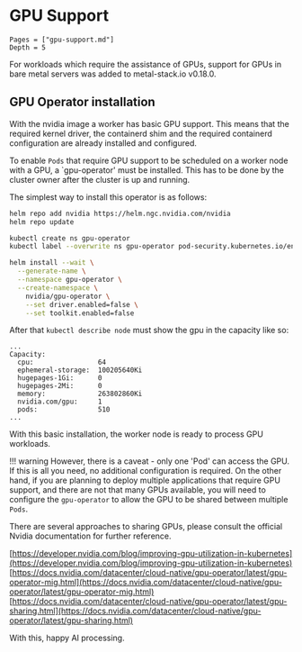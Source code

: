 # GPU Support

```@contents
Pages = ["gpu-support.md"]
Depth = 5
```

For workloads which require the assistance of GPUs, support for GPUs in bare metal servers was added to metal-stack.io v0.18.0.

## GPU Operator installation

With the nvidia image a worker has basic GPU support. This means that the required kernel driver, the containerd shim and the required containerd configuration are already installed and configured.

To enable `Pods` that require GPU support to be scheduled on a worker node with a GPU, a `gpu-operator' must be installed.
This has to be done by the cluster owner after the cluster is up and running.

The simplest way to install this operator is as follows:

```bash
helm repo add nvidia https://helm.ngc.nvidia.com/nvidia
helm repo update

kubectl create ns gpu-operator
kubectl label --overwrite ns gpu-operator pod-security.kubernetes.io/enforce=privileged

helm install --wait \
  --generate-name \
  --namespace gpu-operator \
  --create-namespace \
    nvidia/gpu-operator \
    --set driver.enabled=false \
    --set toolkit.enabled=false
```

After that `kubectl describe node` must show the gpu in the capacity like so:

```plain
...
Capacity:
  cpu:                64
  ephemeral-storage:  100205640Ki
  hugepages-1Gi:      0
  hugepages-2Mi:      0
  memory:             263802860Ki
  nvidia.com/gpu:     1
  pods:               510
...
```

With this basic installation, the worker node is ready to process GPU workloads.

!!! warning
    However, there is a caveat - only one 'Pod' can access the GPU. If this is all you need, no additional configuration is required.
    On the other hand, if you are planning to deploy multiple applications that require GPU support, and there are not that many GPUs available, you will need to configure the `gpu-operator` to allow the GPU to be shared between multiple `Pods`.

There are several approaches to sharing GPUs, please consult the official Nvidia documentation for further reference.

[https://developer.nvidia.com/blog/improving-gpu-utilization-in-kubernetes](https://developer.nvidia.com/blog/improving-gpu-utilization-in-kubernetes)
[https://docs.nvidia.com/datacenter/cloud-native/gpu-operator/latest/gpu-operator-mig.html](https://docs.nvidia.com/datacenter/cloud-native/gpu-operator/latest/gpu-operator-mig.html)
[https://docs.nvidia.com/datacenter/cloud-native/gpu-operator/latest/gpu-sharing.html](https://docs.nvidia.com/datacenter/cloud-native/gpu-operator/latest/gpu-sharing.html)

With this, happy AI processing.
